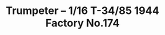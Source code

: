 ---
layout: product
title: "Trumpeter – 1/16 T-34/85 1944 Factory No.174"
price: "14000" 
desc: "N/A"
img_path: "/assets/img/TRU00904.webp"
brand: "N/A"
available: false
special_offer: false
new: false
soon: false
cat: "010000"
subcat: "013400"
subsubcat: "0N/A"
sifra: "TRU00904"
popular: false
spec: false
---